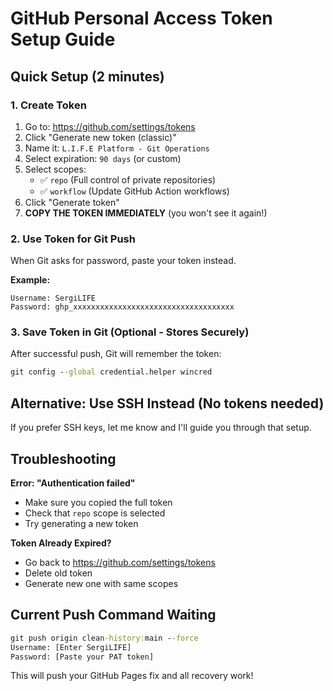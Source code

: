 # GitHub Personal Access Token Setup Guide

## Quick Setup (2 minutes)

### 1. Create Token
1. Go to: https://github.com/settings/tokens
2. Click "Generate new token (classic)"
3. Name it: `L.I.F.E Platform - Git Operations`
4. Select expiration: `90 days` (or custom)
5. Select scopes:
   - ✅ `repo` (Full control of private repositories)
   - ✅ `workflow` (Update GitHub Action workflows)
6. Click "Generate token"
7. **COPY THE TOKEN IMMEDIATELY** (you won't see it again!)

### 2. Use Token for Git Push
When Git asks for password, paste your token instead.

**Example:**
```
Username: SergiLIFE
Password: ghp_xxxxxxxxxxxxxxxxxxxxxxxxxxxxxxxxxxxx
```

### 3. Save Token in Git (Optional - Stores Securely)
After successful push, Git will remember the token:
```cmd
git config --global credential.helper wincred
```

## Alternative: Use SSH Instead (No tokens needed)

If you prefer SSH keys, let me know and I'll guide you through that setup.

## Troubleshooting

**Error: "Authentication failed"**
- Make sure you copied the full token
- Check that `repo` scope is selected
- Try generating a new token

**Token Already Expired?**
- Go back to https://github.com/settings/tokens
- Delete old token
- Generate new one with same scopes

## Current Push Command Waiting
```cmd
git push origin clean-history:main --force
Username: [Enter SergiLIFE]
Password: [Paste your PAT token]
```

This will push your GitHub Pages fix and all recovery work!
